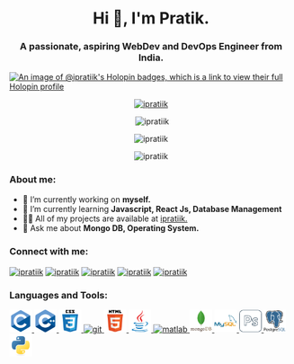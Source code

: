 <h1 align="center">Hi 👋, I'm Pratik.</h1>
<h3 align="center">A passionate, aspiring WebDev and DevOps Engineer from India.</h3>

[![An image of @ipratiik's Holopin badges, which is a link to view their full Holopin profile](https://holopin.me/ipratiik)](https://holopin.io/@ipratiik)
</br>
<p align="center"> <a href="https://github.com/ryo-ma/github-profile-trophy"><img src="https://github-profile-trophy.vercel.app/?username=ipratiik" alt="ipratiik" /></a> </p>
<p align="center">&nbsp;<img src="https://github-readme-stats.vercel.app/api?username=ipratiik&show_icons=true&locale=en" alt="ipratiik" /></p>
<p align="center"><img src="https://github-readme-stats.vercel.app/api/top-langs?username=ipratiik&show_icons=true&locale=en&layout=compact" alt="ipratiik" /></p>
<p align="center"> <img src="https://komarev.com/ghpvc/?username=ipratiik&label=Profile%20views&color=0e75b6&style=flat" alt="ipratiik" /> </p>

<h3 align="left">About me:</h3>

- 🔭 I’m currently working on **myself.**
- 🌱 I’m currently learning **Javascript, React Js, Database Management**
- 👨‍💻 All of my projects are available at [ipratiik.](https://wwww.github.com/ipratiik)
- 💬 Ask me about **Mongo DB, Operating System.**

<h3 align="left">Connect with me:</h3>
<p align="left">
<a href="https://twitter.com/ipratiik" target="blank"><img align="center" src="https://raw.githubusercontent.com/rahuldkjain/github-profile-readme-generator/master/src/images/icons/Social/twitter.svg" alt="ipratiik" height="30" width="40" /></a>
<a href="https://linkedin.com/in/ipratiik" target="blank"><img align="center" src="https://raw.githubusercontent.com/rahuldkjain/github-profile-readme-generator/master/src/images/icons/Social/linked-in-alt.svg" alt="ipratiik" height="30" width="40" /></a>
<a href="https://instagram.com/ipratiik" target="blank"><img align="center" src="https://raw.githubusercontent.com/rahuldkjain/github-profile-readme-generator/master/src/images/icons/Social/instagram.svg" alt="ipratiik" height="30" width="40" /></a>
<a href="https://www.hackerrank.com/ipratiik" target="blank"><img align="center" src="https://raw.githubusercontent.com/rahuldkjain/github-profile-readme-generator/master/src/images/icons/Social/hackerrank.svg" alt="ipratiik" height="30" width="40" /></a>
<a href="https://www.leetcode.com/ipratiik" target="blank"><img align="center" src="https://raw.githubusercontent.com/rahuldkjain/github-profile-readme-generator/master/src/images/icons/Social/leet-code.svg" alt="ipratiik" height="30" width="40" /></a>
</p>

<h3 align="left">Languages and Tools:</h3>
<p align="left"> <a href="https://www.cprogramming.com/" target="_blank" rel="noreferrer"> <img src="https://raw.githubusercontent.com/devicons/devicon/master/icons/c/c-original.svg" alt="c" width="40" height="40"/> </a> <a href="https://www.w3schools.com/cpp/" target="_blank" rel="noreferrer"> <img src="https://raw.githubusercontent.com/devicons/devicon/master/icons/cplusplus/cplusplus-original.svg" alt="cplusplus" width="40" height="40"/> </a> <a href="https://www.w3schools.com/css/" target="_blank" rel="noreferrer"> <img src="https://raw.githubusercontent.com/devicons/devicon/master/icons/css3/css3-original-wordmark.svg" alt="css3" width="40" height="40"/> </a> <a href="https://git-scm.com/" target="_blank" rel="noreferrer"> <img src="https://www.vectorlogo.zone/logos/git-scm/git-scm-icon.svg" alt="git" width="40" height="40"/> </a> <a href="https://www.w3.org/html/" target="_blank" rel="noreferrer"> <img src="https://raw.githubusercontent.com/devicons/devicon/master/icons/html5/html5-original-wordmark.svg" alt="html5" width="40" height="40"/> </a> <a href="https://www.java.com" target="_blank" rel="noreferrer"> <img src="https://raw.githubusercontent.com/devicons/devicon/master/icons/java/java-original.svg" alt="java" width="40" height="40"/> </a> <a href="https://www.mathworks.com/" target="_blank" rel="noreferrer"> <img src="https://upload.wikimedia.org/wikipedia/commons/2/21/Matlab_Logo.png" alt="matlab" width="40" height="40"/> </a> <a href="https://www.mongodb.com/" target="_blank" rel="noreferrer"> <img src="https://raw.githubusercontent.com/devicons/devicon/master/icons/mongodb/mongodb-original-wordmark.svg" alt="mongodb" width="40" height="40"/> </a> <a href="https://www.mysql.com/" target="_blank" rel="noreferrer"> <img src="https://raw.githubusercontent.com/devicons/devicon/master/icons/mysql/mysql-original-wordmark.svg" alt="mysql" width="40" height="40"/> </a> <a href="https://www.photoshop.com/en" target="_blank" rel="noreferrer"> <img src="https://raw.githubusercontent.com/devicons/devicon/master/icons/photoshop/photoshop-line.svg" alt="photoshop" width="40" height="40"/> </a> <a href="https://www.postgresql.org" target="_blank" rel="noreferrer"> <img src="https://raw.githubusercontent.com/devicons/devicon/master/icons/postgresql/postgresql-original-wordmark.svg" alt="postgresql" width="40" height="40"/> </a> <a href="https://www.python.org" target="_blank" rel="noreferrer"> <img src="https://raw.githubusercontent.com/devicons/devicon/master/icons/python/python-original.svg" alt="python" width="40" height="40"/> </a> </p>
